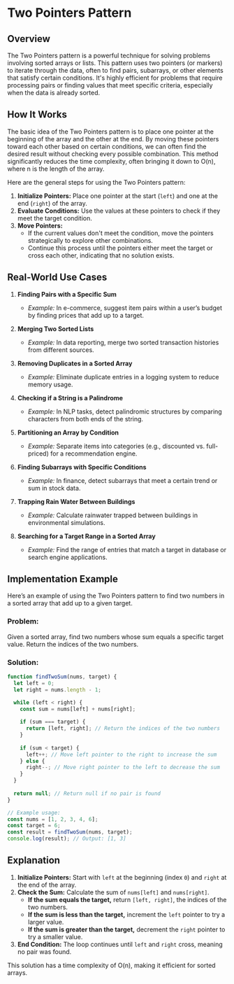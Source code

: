 # Two Pointers Pattern

## Overview
The Two Pointers pattern is a powerful technique for solving problems involving sorted arrays or lists. This pattern uses two pointers (or markers) to iterate through the data, often to find pairs, subarrays, or other elements that satisfy certain conditions. It's highly efficient for problems that require processing pairs or finding values that meet specific criteria, especially when the data is already sorted.

## How It Works
The basic idea of the Two Pointers pattern is to place one pointer at the beginning of the array and the other at the end. By moving these pointers toward each other based on certain conditions, we can often find the desired result without checking every possible combination. This method significantly reduces the time complexity, often bringing it down to O(n), where n is the length of the array.

Here are the general steps for using the Two Pointers pattern:
1. **Initialize Pointers:** Place one pointer at the start (`left`) and one at the end (`right`) of the array.
2. **Evaluate Conditions:** Use the values at these pointers to check if they meet the target condition.
3. **Move Pointers:** 
   - If the current values don't meet the condition, move the pointers strategically to explore other combinations.
   - Continue this process until the pointers either meet the target or cross each other, indicating that no solution exists.

## Real-World Use Cases
1. **Finding Pairs with a Specific Sum**
   - *Example:* In e-commerce, suggest item pairs within a user’s budget by finding prices that add up to a target.

2. **Merging Two Sorted Lists**
   - *Example:* In data reporting, merge two sorted transaction histories from different sources.

3. **Removing Duplicates in a Sorted Array**
   - *Example:* Eliminate duplicate entries in a logging system to reduce memory usage.

4. **Checking if a String is a Palindrome**
   - *Example:* In NLP tasks, detect palindromic structures by comparing characters from both ends of the string.

5. **Partitioning an Array by Condition**
   - *Example:* Separate items into categories (e.g., discounted vs. full-priced) for a recommendation engine.

6. **Finding Subarrays with Specific Conditions**
   - *Example:* In finance, detect subarrays that meet a certain trend or sum in stock data.

7. **Trapping Rain Water Between Buildings**
   - *Example:* Calculate rainwater trapped between buildings in environmental simulations.

8. **Searching for a Target Range in a Sorted Array**
   - *Example:* Find the range of entries that match a target in database or search engine applications.

## Implementation Example
Here’s an example of using the Two Pointers pattern to find two numbers in a sorted array that add up to a given target.

### Problem:
Given a sorted array, find two numbers whose sum equals a specific target value. Return the indices of the two numbers.

### Solution:
```javascript
function findTwoSum(nums, target) {
  let left = 0;
  let right = nums.length - 1;

  while (left < right) {
    const sum = nums[left] + nums[right];
    
    if (sum === target) {
      return [left, right]; // Return the indices of the two numbers
    }
    
    if (sum < target) {
      left++; // Move left pointer to the right to increase the sum
    } else {
      right--; // Move right pointer to the left to decrease the sum
    }
  }
  
  return null; // Return null if no pair is found
}

// Example usage:
const nums = [1, 2, 3, 4, 6];
const target = 6;
const result = findTwoSum(nums, target);
console.log(result); // Output: [1, 3]
```

## Explanation
1. **Initialize Pointers:** Start with `left` at the beginning (index `0`) and `right` at the end of the array.
2. **Check the Sum:** Calculate the sum of `nums[left]` and `nums[right]`.
   - **If the sum equals the target,** return `[left, right]`, the indices of the two numbers.
   - **If the sum is less than the target,** increment the `left` pointer to try a larger value.
   - **If the sum is greater than the target,** decrement the `right` pointer to try a smaller value.
3. **End Condition:** The loop continues until `left` and `right` cross, meaning no pair was found.

This solution has a time complexity of O(n), making it efficient for sorted arrays.